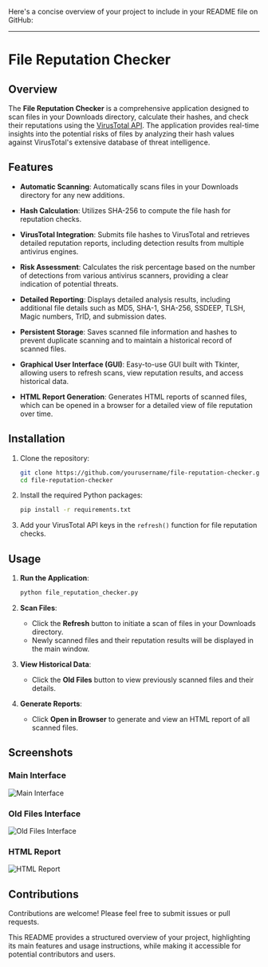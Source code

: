 Here's a concise overview of your project to include in your README file on GitHub:

---

# File Reputation Checker

## Overview

The **File Reputation Checker** is a comprehensive application designed to scan files in your Downloads directory, calculate their hashes, and check their reputations using the [VirusTotal API](https://www.virustotal.com). The application provides real-time insights into the potential risks of files by analyzing their hash values against VirusTotal's extensive database of threat intelligence.

## Features

- **Automatic Scanning**: Automatically scans files in your Downloads directory for any new additions.
  
- **Hash Calculation**: Utilizes SHA-256 to compute the file hash for reputation checks.
  
- **VirusTotal Integration**: Submits file hashes to VirusTotal and retrieves detailed reputation reports, including detection results from multiple antivirus engines.
  
- **Risk Assessment**: Calculates the risk percentage based on the number of detections from various antivirus scanners, providing a clear indication of potential threats.
  
- **Detailed Reporting**: Displays detailed analysis results, including additional file details such as MD5, SHA-1, SHA-256, SSDEEP, TLSH, Magic numbers, TrID, and submission dates.
  
- **Persistent Storage**: Saves scanned file information and hashes to prevent duplicate scanning and to maintain a historical record of scanned files.
  
- **Graphical User Interface (GUI)**: Easy-to-use GUI built with Tkinter, allowing users to refresh scans, view reputation results, and access historical data.

- **HTML Report Generation**: Generates HTML reports of scanned files, which can be opened in a browser for a detailed view of file reputation over time.

## Installation

1. Clone the repository:
   ```bash
   git clone https://github.com/yourusername/file-reputation-checker.git
   cd file-reputation-checker
   ```

2. Install the required Python packages:
   ```bash
   pip install -r requirements.txt
   ```

3. Add your VirusTotal API keys in the `refresh()` function for file reputation checks.

## Usage

1. **Run the Application**:
   ```bash
   python file_reputation_checker.py
   ```

2. **Scan Files**:
   - Click the **Refresh** button to initiate a scan of files in your Downloads directory.
   - Newly scanned files and their reputation results will be displayed in the main window.

3. **View Historical Data**:
   - Click the **Old Files** button to view previously scanned files and their details.

4. **Generate Reports**:
   - Click **Open in Browser** to generate and view an HTML report of all scanned files.

## Screenshots

### Main Interface
![Main Interface](images/main_interface.png)

### Old Files Interface
![Old Files Interface](images/old_files_interface.png)

### HTML Report
![HTML Report](images/html_report.png)

## Contributions

Contributions are welcome! Please feel free to submit issues or pull requests.


This README provides a structured overview of your project, highlighting its main features and usage instructions, while making it accessible for potential contributors and users. 
